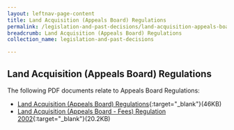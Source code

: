```yaml
---
layout: leftnav-page-content
title: Land Acquisition (Appeals Board) Regulations
permalink: /legislation-and-past-decisions/land-acquisition-appeals-board-regulations/
breadcrumb: Land Acquisition (Appeals Board) Regulations
collection_name: legislation-and-past-decisions

---
```


Land Acquisition (Appeals Board) Regulations
---
The following PDF documents relate to Appeals Board Regulations:

* [Land Acquisition (Appeals Board) Regulations](/files/AB-Regulations1-Jan08.pdf){:target="_blank"}(46KB)
* [Land Acquisition (Appeals Board - Fees) Regulation 2002](/files/AB-Regulations2-Fee-Jan08.pdf){:target="_blank"}(20.2KB)
